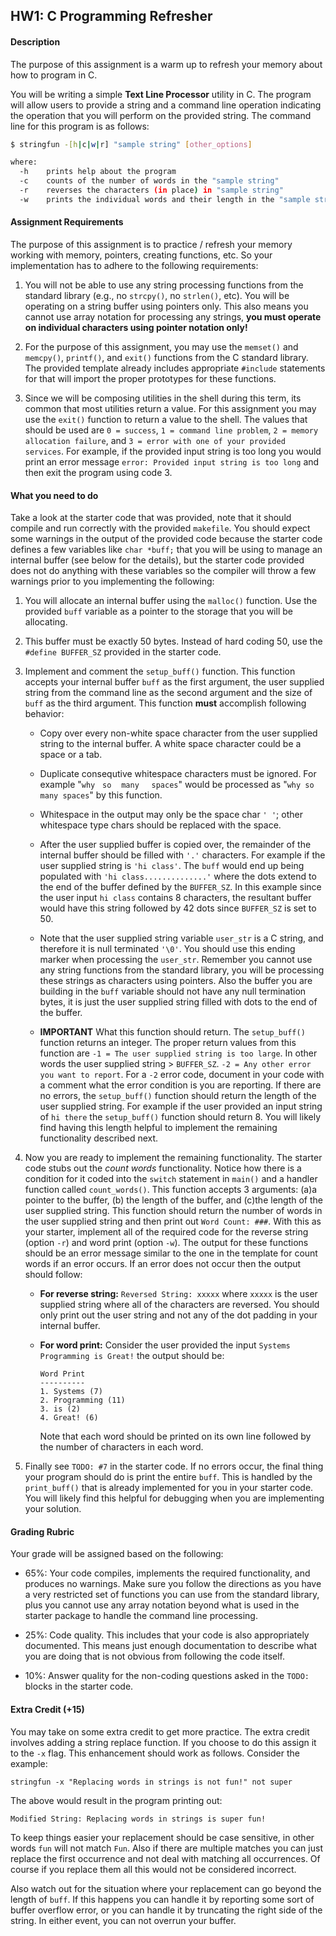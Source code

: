 ## HW1:  C Programming Refresher

#### Description
The purpose of this assignment is a warm up to refresh your memory about how to program in C. 

You will be writing a simple **Text Line Processor** utility in C.  The program will allow users to provide a string and a command line operation indicating the operation that you will perform on the provided string. The command line for this program is as follows:

```bash
$ stringfun -[h|c|w|r] "sample string" [other_options]

where:
  -h    prints help about the program
  -c    counts of the number of words in the "sample string"
  -r    reverses the characters (in place) in "sample string" 
  -w    prints the individual words and their length in the "sample string"
```

#### Assignment Requirements

The purpose of this assignment is to practice / refresh your memory working with memory, pointers, creating functions, etc.  So your implementation has to adhere to the following requirements:

1. You will not be able to use any string processing functions from the standard library (e.g., no `strcpy()`, no `strlen()`, etc).  You will be operating on a string buffer using pointers only.  This also means you cannot use array notation for processing any strings, **you must operate on individual characters using pointer notation only!**

2. For the purpose of this assignment, you may use the `memset()` and `memcpy()`, `printf()`, and `exit()` functions from the C standard library.  The provided template already includes appropriate `#include` statements for that will import the proper prototypes for these functions. 

3.  Since we will be composing utilities in the shell during this term, its common that most utilities return a value.  For this assignment you may use the `exit()` function to return a value to the shell.  The values that should be used are `0 = success`, `1 = command line problem`, `2 = memory allocation failure`, and `3 = error with one of your provided services`.  For example, if the provided input string is too long you would print an error message `error: Provided input string is too long` and then exit the program using code 3.


#### What you need to do

Take a look at the starter code that was provided, note that it should compile and run correctly with the provided `makefile`.  You should expect some warnings in the output of the provided code because the starter code defines a few variables like `char *buff;` that you will be using to manage an internal buffer (see below for the details), but the starter code provided does not do anything with these variables so the compiler will throw a few warnings prior to you implementing the following: 

1.  You will allocate an internal buffer using the `malloc()` function. Use the provided `buff` variable as a pointer to the storage that you will be allocating.

2. This buffer must be exactly 50 bytes.  Instead of hard coding 50, use the `#define BUFFER_SZ` provided in the starter code.


3. Implement and comment the `setup_buff()` function.  This function accepts your internal buffer `buff` as the first argument, the user supplied string from the command line as the second argument and the size of `buff` as the third argument.  This function **must** accomplish following behavior:

    * Copy over every non-white space character from the user supplied string to the internal buffer.  A white space character could be a space or a tab.

    * Duplicate consequtive whitespace characters must be ignored. For example "`why`&nbsp;&nbsp;&nbsp;`so`&nbsp;&nbsp;&nbsp;&nbsp;`many`&nbsp;&nbsp;&nbsp;&nbsp;&nbsp;`spaces`" would be processed as "`why so many spaces`" by this function.
  
    * Whitespace in the output may only be the space char `' '`; other whitespace type chars should be replaced with the space.
    
    * After the user supplied buffer is copied over, the remainder of the internal buffer should be filled with `'.'` characters.  For example if the user supplied string is `'hi class'`.  The `buff` would end up being populated with `'hi class..............'` where the dots extend to the end of the buffer defined by the `BUFFER_SZ`.  In this example since the user input `hi class` contains 8 characters, the resultant buffer would have this string followed by 42 dots since `BUFFER_SZ` is set to 50.
    
    * Note that the user supplied string variable `user_str` is a C string, and therefore it is null terminated `'\0'`.  You should use this ending marker when processing the `user_str`.  Remember you cannot use any string functions from the standard library, you will be processing these strings as characters using pointers.  Also the buffer you are building in the `buff` variable should not have any null termination bytes, it is just the user supplied string filled with dots to the end of the buffer. 
    
    * **IMPORTANT** What this function should return.  The `setup_buff()` function returns an integer.  The proper return values from this function are `-1 = The user supplied string is too large`.  In other words the user supplied string > `BUFFER_SZ`. `-2 = Any other error you want to report`.  For a `-2` error code, document in your code with a comment what the error condition is you are reporting.  If there are no errors, the `setup_buff()` function should return the length of the user supplied string.  For example if the user provided an input string of `hi there` the `setup_buff()` function should return 8.  You will likely find having this length helpful to implement the remaining functionality described next. 

5. Now you are ready to implement the remaining functionality.  The starter code stubs out the *count words* functionality.  Notice how there is a condition for it coded into the `switch` statement in `main()` and a handler function called `count_words()`.  This function accepts 3 arguments:  (a)a pointer to the buffer, (b) the length of the buffer, and (c)the length of the user supplied string. This function should return the number of words in the user supplied string and then print out `Word Count: ###`.  With this as your starter, implement all of the required code for the reverse string (option `-r`) and word print (option `-w`).  The output for these functions should be an error message similar to the one in the template for count words if an error occurs. If an error does not occur then the output should follow:

    *  **For reverse string:**  `Reversed String: xxxxx` where `xxxxx` is the user supplied string where all of the characters are reversed.  You should only print out the user string and not any of the dot padding in your internal buffer.

    * **For word print:**  Consider the user provided the input `Systems Programming is Great!` the output should be:
      ```
      Word Print
      ----------
      1. Systems (7)
      2. Programming (11)
      3. is (2)
      4. Great! (6)
      ```
      Note that each word should be printed on its own line followed by the number of characters in each word. 

6. Finally see `TODO: #7` in the starter code.  If no errors occur, the final thing your program should do is print the entire `buff`.  This is handled by the `print_buff()` that is already implemented for you in your starter code.  You will likely find this helpful for debugging when you are implementing your solution.


#### Grading Rubric

Your grade will be assigned based on the following:

- 65%:  Your code compiles, implements the required functionality,  and produces no warnings. Make sure you follow the directions as you have a very restricted set of functions you can use from the standard library, plus you cannot use any array notation beyond what is used in the starter package to handle the command line processing. 

- 25%: Code quality.  This includes that your code is also appropriately documented. This means just enough documentation to describe what you are doing that is not obvious from following the code itself. 

- 10%: Answer quality for the non-coding questions asked in the `TODO:` blocks in the starter code. 

 #### Extra Credit (+15)

You may take on some extra credit to get more practice.  The extra credit involves adding a string replace function.  If you choose to do this assign it to the `-x` flag.  This enhancement should work as follows.  Consider the example:

```
stringfun -x "Replacing words in strings is not fun!" not super
```
The above would result in the program printing out:
```
Modified String: Replacing words in strings is super fun!
```
To keep things easier your replacement should be case sensitive, in other words `fun` will not match `Fun`. Also if there are multiple matches you can just replace the first occurrence and not deal with matching all occurrences. Of course if you replace them all this would not be considered incorrect.   

Also watch out for the situation where your replacement can go beyond the length of `buff`.  If this happens you can handle it by reporting some sort of buffer overflow error, or you can handle it by truncating the right side of the string.  In either event, you can not overrun your buffer.

